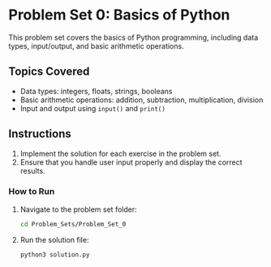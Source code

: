 # Problem Set 0: Basics of Python

This problem set covers the basics of Python programming, including data types, input/output, and basic arithmetic operations.

## Topics Covered
- Data types: integers, floats, strings, booleans
- Basic arithmetic operations: addition, subtraction, multiplication, division
- Input and output using `input()` and `print()`

## Instructions
1. Implement the solution for each exercise in the problem set.
2. Ensure that you handle user input properly and display the correct results.

### How to Run
1. Navigate to the problem set folder:
   ```bash
   cd Problem_Sets/Problem_Set_0
2. Run the solution file:
   ```bash
   python3 solution.py
